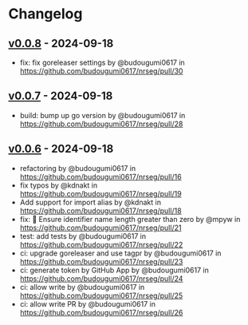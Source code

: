 # Changelog

## [v0.0.8](https://github.com/budougumi0617/nrseg/compare/v0.0.7...v0.0.8) - 2024-09-18
- fix: fix goreleaser settings by @budougumi0617 in https://github.com/budougumi0617/nrseg/pull/30

## [v0.0.7](https://github.com/budougumi0617/nrseg/compare/v0.0.6...v0.0.7) - 2024-09-18
- build: bump up go version by @budougumi0617 in https://github.com/budougumi0617/nrseg/pull/28

## [v0.0.6](https://github.com/budougumi0617/nrseg/compare/v0.0.5...v0.0.6) - 2024-09-18
- refactoring by @budougumi0617 in https://github.com/budougumi0617/nrseg/pull/16
- fix typos by @kdnakt in https://github.com/budougumi0617/nrseg/pull/19
- Add support for import alias by @kdnakt in https://github.com/budougumi0617/nrseg/pull/18
- fix: 🐛 Ensure identifier name length greater than zero by @mpyw in https://github.com/budougumi0617/nrseg/pull/21
- test: add tests by @budougumi0617 in https://github.com/budougumi0617/nrseg/pull/22
- ci: upgrade goreleaser and use tagpr by @budougumi0617 in https://github.com/budougumi0617/nrseg/pull/23
- ci: generate token by GitHub App by @budougumi0617 in https://github.com/budougumi0617/nrseg/pull/24
- ci: allow write by @budougumi0617 in https://github.com/budougumi0617/nrseg/pull/25
- ci: allow write PR by @budougumi0617 in https://github.com/budougumi0617/nrseg/pull/26
